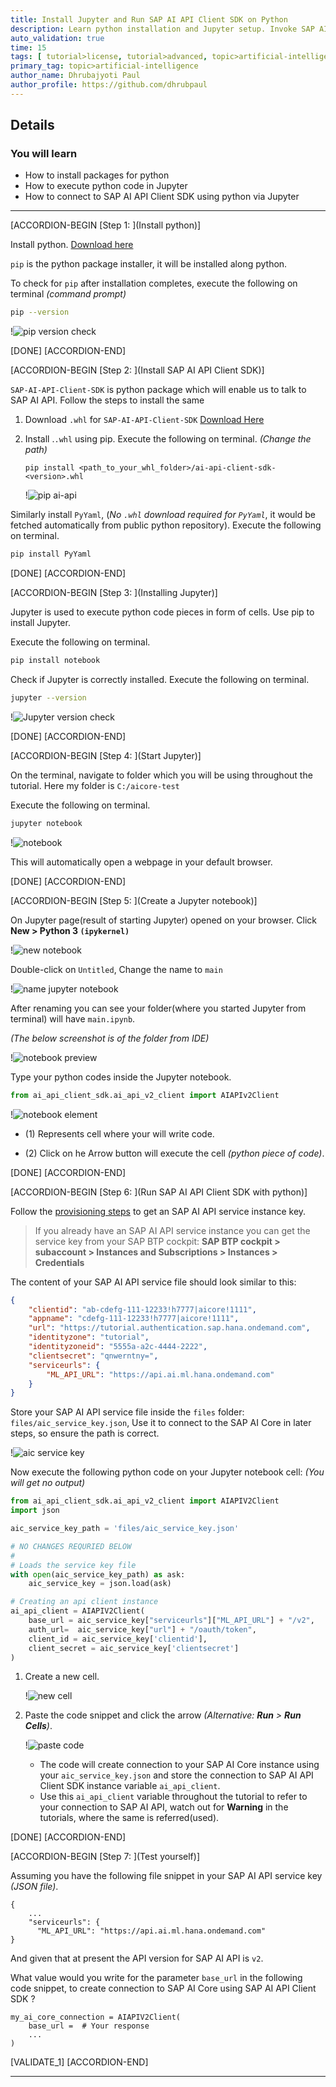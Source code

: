 ```yaml
---
title: Install Jupyter and Run SAP AI API Client SDK on Python
description: Learn python installation and Jupyter setup. Invoke SAP AI API Client SDK.
auto_validation: true
time: 15
tags: [ tutorial>license, tutorial>advanced, topic>artificial-intelligence, topic>machine-learning, products>sap-business-technology-platform ]
primary_tag: topic>artificial-intelligence
author_name: Dhrubajyoti Paul
author_profile: https://github.com/dhrubpaul
---
```



## Details
### You will learn
  - How to install packages for python
  - How to execute python code in Jupyter
  - How to connect to SAP AI API Client SDK using python via Jupyter

---

[ACCORDION-BEGIN [Step 1: ](Install python)]

Install python. [Download here](https://www.python.org/downloads/)

`pip` is the python package installer, it will be installed along python.

To check for `pip` after installation completes,
execute the following on terminal *(command prompt)*

```BASH
pip --version
```

!![pip version check](img/jupyter/pip.png)

[DONE]
[ACCORDION-END]

[ACCORDION-BEGIN [Step 2: ](Install SAP AI API Client SDK)]

`SAP-AI-API-Client-SDK`  is python package which will enable us to talk to SAP AI API.
Follow the steps to install the same

1. Download `.whl` for `SAP-AI-API-Client-SDK` [Download Here](https://developers.sap.com/trials-downloads.html?search=AI+Core)

2. Install .`.whl` using pip. Execute the following on terminal. *(Change the path)*

    ```BASH[1]
    pip install <path_to_your_whl_folder>/ai-api-client-sdk-<version>.whl
    ```
    !![pip ai-api](img/pip/ai-api.png)

Similarly install `PyYaml`, (*No `.whl` download required for `PyYaml`*, it would be fetched automatically from public python repository). Execute the following on terminal.

```BASH
pip install PyYaml
```

[DONE]
[ACCORDION-END]


[ACCORDION-BEGIN [Step 3: ](Installing Jupyter)]

Jupyter is used to execute python code pieces in form of cells. Use pip to install Jupyter.

Execute the following on terminal.

```BASH
pip install notebook
```

Check if Jupyter is correctly installed. Execute the following on terminal.

```BASH
jupyter --version
```

!![Jupyter version check](img/jupyter/jupy.png)

[DONE]
[ACCORDION-END]

[ACCORDION-BEGIN [Step 4: ](Start Jupyter)]

On the terminal, navigate to folder which you will be using throughout the tutorial. Here my folder is `C:/aicore-test`

Execute the following on terminal.

```BASH
jupyter notebook
```

!![notebook](img/jupyter/notebook.png)

This will automatically open a webpage in your default browser.


[DONE]
[ACCORDION-END]

[ACCORDION-BEGIN [Step 5: ](Create a Jupyter notebook)]

On Jupyter page(result of starting Jupyter) opened on your browser. Click **New > Python 3 `(ipykernel)`**

!![new notebook](img/jupyter/new.png)

Double-click on `Untitled`, Change the name to `main`  

!![name jupyter notebook](img/jupyter/name-notebook.png)

After renaming you can see your folder(where you started Jupyter from terminal) will have `main.ipynb`.

*(The below screenshot is of the folder from IDE)*

!![notebook preview](img/jupyter/preview.png)

Type your python codes inside the Jupyter notebook.

```PYTHON
from ai_api_client_sdk.ai_api_v2_client import AIAPIv2Client
```

!![notebook element](img/jupyter/cell.png)  

- (1) Represents cell where your will write code.

- (2) Click on he Arrow button will execute the cell *(python piece of code)*.

[DONE]
[ACCORDION-END]

[ACCORDION-BEGIN [Step 6: ](Run SAP AI API Client SDK with python)]


Follow the [provisioning steps](https://help.sap.com/viewer/product/AI_CORE/CLOUD/en-US) to get an SAP AI API service instance key.

> If you already have an SAP AI API service instance you can get the service key from your SAP BTP cockpit:
**SAP BTP cockpit > subaccount > Instances and Subscriptions > Instances > Credentials**

The content of your SAP AI API service file should look similar to this:

```JSON
{
    "clientid": "ab-cdefg-111-12233!h7777|aicore!1111",
    "appname": "cdefg-111-12233!h7777|aicore!1111",
    "url": "https://tutorial.authentication.sap.hana.ondemand.com",
    "identityzone": "tutorial",
    "identityzoneid": "5555a-a2c-4444-2222",
    "clientsecret": "qnwerntny=",
    "serviceurls": {
        "ML_API_URL": "https://api.ai.ml.hana.ondemand.com"
    }
}
```

Store your SAP AI API service file inside the `files` folder: `files/aic_service_key.json`, Use it to connect to the SAP AI Core in later steps, so ensure the path is correct.                    

!![aic service key](img/pip/aic_service_key.png)

Now execute the following python code on your Jupyter notebook cell: *(You will get no output)*

```PYTHON
from ai_api_client_sdk.ai_api_v2_client import AIAPIV2Client
import json

aic_service_key_path = 'files/aic_service_key.json'

# NO CHANGES REQURIED BELOW
#
# Loads the service key file
with open(aic_service_key_path) as ask:
    aic_service_key = json.load(ask)

# Creating an api client instance
ai_api_client = AIAPIV2Client(
    base_url = aic_service_key["serviceurls"]["ML_API_URL"] + "/v2",
    auth_url=  aic_service_key["url"] + "/oauth/token",
    client_id = aic_service_key['clientid'],
    client_secret = aic_service_key['clientsecret']
)
```

1. Create a new cell.

    !![new cell](img/jupyter/new-cell.png)

2. Paste the code snippet and click the arrow *(Alternative: **Run** > **Run Cells**)*.

    !![paste code](img/jupyter/paste-code.png)

    - The code will create connection to your SAP AI Core instance using your `aic_service_key.json` and store the connection to SAP AI API Client SDK instance variable `ai_api_client`.
    - Use this `ai_api_client` variable  throughout the tutorial to refer to your connection to SAP AI API, watch out for **Warning** in the tutorials, where the same is referred(used).


[DONE]
[ACCORDION-END]


[ACCORDION-BEGIN [Step 7: ](Test yourself)]

Assuming you have the following file snippet in your SAP AI API service key *(JSON file)*.

```
{
    ...
    "serviceurls": {
      "ML_API_URL": "https://api.ai.ml.hana.ondemand.com"
}
```
And given that at present the API version for SAP AI API is `v2`.

What value would you write for the parameter `base_url` in the following code snippet, to create connection to SAP AI Core using SAP AI API Client SDK ?

```PYTHON[2]
my_ai_core_connection = AIAPIV2Client(
    base_url =  # Your response
    ...
)
```

[VALIDATE_1]
[ACCORDION-END]

---

